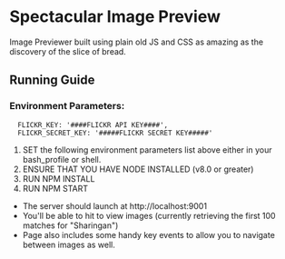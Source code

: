 # Spectacular Image Preview

Image Previewer built using plain old JS and CSS as amazing as the discovery of the slice of bread. 

## Running Guide

### Environment Parameters:
```
  FLICKR_KEY: '####FLICKR API KEY####',
  FLICKR_SECRET_KEY: '#####FLICKR SECRET KEY#####'
```

1. SET the following environment parameters list above either in your bash_profile or shell.
1. ENSURE THAT YOU HAVE NODE INSTALLED (v8.0 or greater)
1. RUN NPM INSTALL
1. RUN NPM START
  * The server should launch at http://localhost:9001
  * You'll be able to hit to view images (currently retrieving the first 100 matches for "Sharingan")
  * Page also includes some handy key events to allow you to navigate between images as well.
